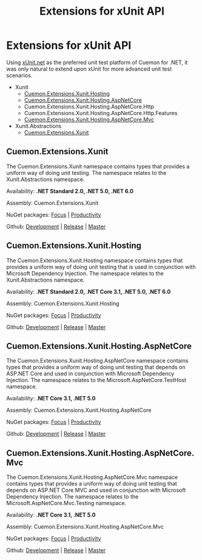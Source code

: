 ﻿---
uid: extensions-xunit-md
title: Extensions for xUnit API
---
# Extensions for xUnit API

Using [xUnit.net](https://xunit.net/) as the preferred unit test platform of Cuemon for .NET, it was only natural to extend upon xUnit for more advanced unit test scenarios.

+ Xunit
  + [Cuemon.Extensions.Xunit.Hosting](#cuemonextensionsxunithosting)
  + [Cuemon.Extensions.Xunit.Hosting.AspNetCore](#cuemonextensionsxunithostingaspnetcore)
  + Cuemon.Extensions.Xunit.Hosting.AspNetCore.Http
  + Cuemon.Extensions.Xunit.Hosting.AspNetCore.Http.Features
  + [Cuemon.Extensions.Xunit.Hosting.AspNetCore.Mvc](#cuemonextensionsxunithostingaspnetcoremvc)
+ Xunit.Abstractions
  + [Cuemon.Extensions.Xunit](#cuemonextensionsxunit)

## Cuemon.Extensions.Xunit

The Cuemon.Extensions.Xunit namespace contains types that provides a uniform way of doing unit testing. The namespace relates to the Xunit.Abstractions namespace.

Availability: **.NET Standard 2.0, .NET 5.0, .NET 6.0**

Assembly: Cuemon.Extensions.Xunit

NuGet packages: [Focus](https://www.nuget.org/packages/Cuemon.Extensions.Xunit) | [Productivity](https://www.nuget.org/packages/Cuemon.Extensions.Xunit.App)

Github: [Development](https://github.com/gimlichael/Cuemon/tree/development/src/Cuemon.Extensions.Xunit) | [Release](https://github.com/gimlichael/Cuemon/tree/release/src/Cuemon.Extensions.Xunit) | [Master](https://github.com/gimlichael/Cuemon/tree/master/src/Cuemon.Extensions.Xunit)

## Cuemon.Extensions.Xunit.Hosting

The Cuemon.Extensions.Xunit.Hosting namespace contains types that provides a uniform way of doing unit testing that is used in conjunction with Microsoft Dependency Injection. The namespace relates to the Xunit.Abstractions namespace.

Availability: **.NET Standard 2.0, .NET Core 3.1, .NET 5.0, .NET 6.0**

Assembly: Cuemon.Extensions.Xunit.Hosting

NuGet packages: [Focus](https://www.nuget.org/packages/Cuemon.Extensions.Xunit.Hosting) | [Productivity](https://www.nuget.org/packages/Cuemon.Extensions.Xunit.App)

Github: [Development](https://github.com/gimlichael/Cuemon/tree/development/src/Cuemon.Extensions.Xunit.Hosting) | [Release](https://github.com/gimlichael/Cuemon/tree/release/src/Cuemon.Extensions.Xunit.Hosting) | [Master](https://github.com/gimlichael/Cuemon/tree/master/src/Cuemon.Extensions.Xunit.Hosting)

## Cuemon.Extensions.Xunit.Hosting.AspNetCore

The Cuemon.Extensions.Xunit.Hosting.AspNetCore namespace contains types that provides a uniform way of doing unit testing that depends on ASP.NET Core and used in conjunction with Microsoft Dependency Injection. The namespace relates to the Microsoft.AspNetCore.TestHost namespace.

Availability: **.NET Core 3.1, .NET 5.0**

Assembly: Cuemon.Extensions.Xunit.Hosting.AspNetCore

NuGet packages: [Focus](https://www.nuget.org/packages/Cuemon.Extensions.Xunit.Hosting.AspNetCore) | [Productivity](https://www.nuget.org/packages/Cuemon.Extensions.Xunit.App)

Github: [Development](https://github.com/gimlichael/Cuemon/tree/development/src/Cuemon.Extensions.Xunit.Hosting.AspNetCore) | [Release](https://github.com/gimlichael/Cuemon/tree/release/src/Cuemon.Extensions.Xunit.Hosting.AspNetCore) | [Master](https://github.com/gimlichael/Cuemon/tree/master/src/Cuemon.Extensions.Xunit.Hosting.AspNetCore)

## Cuemon.Extensions.Xunit.Hosting.AspNetCore.Mvc

The Cuemon.Extensions.Xunit.Hosting.AspNetCore.Mvc namespace contains types that provides a uniform way of doing unit testing that depends on ASP.NET Core MVC and used in conjunction with Microsoft Dependency Injection. The namespace relates to the Microsoft.AspNetCore.Mvc.Testing namespace.

Availability: **.NET Core 3.1, .NET 5.0**

Assembly: Cuemon.Extensions.Xunit.Hosting.AspNetCore.Mvc

NuGet packages: [Focus](https://www.nuget.org/packages/Cuemon.Extensions.Xunit.Hosting.AspNetCore.Mvc) | [Productivity](https://www.nuget.org/packages/Cuemon.Extensions.Xunit.App)

Github: [Development](https://github.com/gimlichael/Cuemon/tree/development/src/Cuemon.Extensions.Xunit.Hosting.AspNetCore.Mvc) | [Release](https://github.com/gimlichael/Cuemon/tree/release/src/Cuemon.Extensions.Xunit.Hosting.AspNetCore.Mvc) | [Master](https://github.com/gimlichael/Cuemon/tree/master/src/Cuemon.Extensions.Xunit.Hosting.AspNetCore.Mvc)